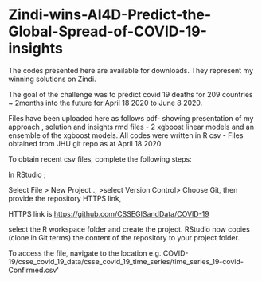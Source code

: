 # Zindi-wins-AI4D-Predict-the-Global-Spread-of-COVID-19-insights
The codes presented here are available for downloads. They represent my winning solutions on Zindi.

The goal of the challenge was to predict covid 19 deaths for 209 countries ~ 2months into the future for April 18 2020 to June 8 2020.

Files have been uploaded here as follows
pdf- showing presentation of my approach , solution and insights
rmd files - 2 xgboost linear models and an ensemble of the xgboost models. All codes were written in R
csv - Files obtained from JHU git repo as at April 18 2020

To obtain recent csv files, complete the following steps:

In RStudio ;

Select File > New Project.., >select Version Control> Choose Git, then provide the repository HTTPS link,

HTTPS link is https://github.com/CSSEGISandData/COVID-19

select the R workspace folder and create the project. RStudio now copies (clone in Git terms) the content of the repository to your project folder.

To access the file, navigate to the location e.g. COVID-19/csse_covid_19_data/csse_covid_19_time_series/time_series_19-covid-Confirmed.csv'
